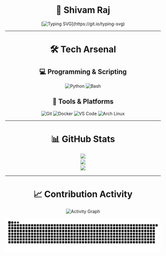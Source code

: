<div align="center">

# 🌟 Shivam Raj

[![Typing SVG](https://readme-typing-svg.demolab.com?font=Fira+Code&weight=500&size=21&duration=3000&pause=1000&color=00D9FF&center=true&vCenter=true&multiline=true&width=900&height=50&lines=The+only+true+wisdom+is+in+knowing+you+know+nothing.)](https://git.io/typing-svg)

---

# 🛠️ Tech Arsenal

<div align="center">

## 💻 Programming & Scripting
![Python](https://img.shields.io/badge/Python-3776AB?style=for-the-badge&logo=python&logoColor=white)
![Bash](https://img.shields.io/badge/Bash-4EAA25?style=for-the-badge&logo=gnu-bash&logoColor=white)

## 🔧 Tools & Platforms
![Git](https://img.shields.io/badge/Git-F05032?style=for-the-badge&logo=git&logoColor=white)
![Docker](https://img.shields.io/badge/Docker-2496ED?style=for-the-badge&logo=docker&logoColor=white)
![VS Code](https://img.shields.io/badge/VS%20Code-007ACC?style=for-the-badge&logo=visualstudiocode&logoColor=white)
![Arch Linux](https://img.shields.io/badge/Arch%20Linux-1793D1?style=for-the-badge&logo=archlinux&logoColor=white)

</div>

---

# 📊 GitHub Stats

<div align="center">
<img src="https://github-readme-stats.vercel.app/api/top-langs/?username=BetterCallShiv&theme=dark&hide_border=false&border_color=39D353&include_all_commits=true&count_private=true&langs_count=10&layout=compact" width="500" />
<br/>
<img src="https://github-readme-stats.vercel.app/api?username=bettercallshiv&show_icons=true&theme=dark&hide_border=false&border_color=39D353&title_color=39D353&icon_color=39D353&text_color=C9D1D9&rank_icon=github&include_all_commits=true&count_private=true&show=reviews,discussions_started,discussions_answered,prs_merged,prs_merged_percentage" width="500" />
<br/>
<img src="https://github-readme-streak-stats.herokuapp.com/?user=BetterCallShiv&theme=github-dark&hide_border=false&border=39D353&date_format=j%20M%5B%20Y%5D" width="500" />
</div>

---

# 📈 Contribution Activity

<div align="center">

![Activity Graph](https://github-readme-activity-graph.vercel.app/graph?username=BetterCallShiv&theme=github-dark&hide_border=true&bg_color=0D1117&color=39D353&line=39D353&point=39D353)

</div>

<div align="center">
<picture>
<source media="(prefers-color-scheme: dark)" srcset="https://raw.githubusercontent.com/BetterCallShiv/BetterCallShiv/output/github-contribution-grid-snake-dark.svg">
<source media="(prefers-color-scheme: light)" srcset="https://raw.githubusercontent.com/BetterCallShiv/BetterCallShiv/output/github-contribution-grid-snake.svg">
<img alt="github contribution grid snake animation" src="https://raw.githubusercontent.com/BetterCallShiv/BetterCallShiv/output/github-contribution-grid-snake.svg">
</picture>
</div>
